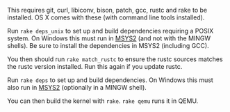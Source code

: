 This requires git, curl, libiconv, bison, patch, gcc, rustc and rake to be installed. OS X comes with these (with command line tools installed).

Run `rake deps_unix` to set up and build dependencies requiring a POSIX system. On Windows this must run in [MSYS2](https://msys2.github.io/) (and not with the MINGW shells). Be sure to install the dependencies in MSYS2 (including GCC).

You then should run `rake match_rustc` to ensure the rustc sources matches the rustc version installed. Run this again if you update rustc.

Run `rake deps` to set up and build dependencies. On Windows this must also run in [MSYS2](https://msys2.github.io/) (optionally in a MINGW shell).

You can then build the kernel with `rake`. `rake qemu` runs it in QEMU.
